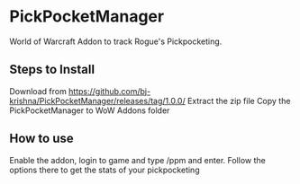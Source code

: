 # PickPocketManager
World of Warcraft Addon to track Rogue's Pickpocketing.

## Steps to Install
Download from https://github.com/bj-krishna/PickPocketManager/releases/tag/1.0.0/
Extract the zip file
Copy the PickPocketManager to WoW Addons folder

## How to use
Enable the addon, login to game and type /ppm and enter. Follow the options there to get the stats of your pickpocketing